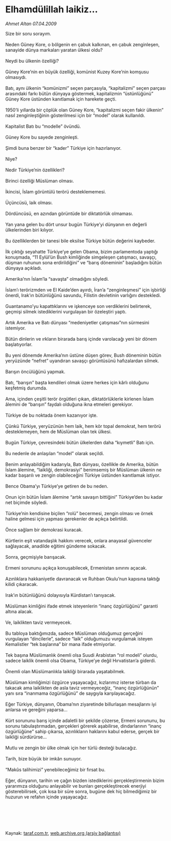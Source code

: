 # Elhamdülillah laikiz...

*Ahmet Altan 07.04.2009*

<div class="taraf_structure_2col_1zq">
<div class="margen_n">



 <p>Size bir soru sorayım. <br/><br/>Neden Güney Kore, o bölgenin en çabuk kalkınan, en çabuk zenginleşen, sanayide dünya markaları yaratan ülkesi oldu? <br/><br/>Neydi bu ülkenin özelliği? <br/><br/>Güney Kore’nin en büyük özelliği, komünist Kuzey Kore’nin komşusu olmasıydı. <br/><br/>Batı, aynı ülkenin “komünizmi” seçen parçasıyla, “kapitalizmi” seçen parçası arasındaki farkı bütün dünyaya göstermek, kapitalizmin “üstünlüğünü” Güney Kore üstünden kanıtlamak için harekete geçti. <br/><br/>1950’li yıllarda bir çöplük olan Güney Kore, “kapitalizmi seçen fakir ülkenin” nasıl zenginleştiğinin gösterilmesi için bir “model” olarak kullanıldı. <br/><br/>Kapitalist Batı bu “modelle” övündü. <br/><br/>Güney Kore bu sayede zenginleşti. <br/><br/>Şimdi buna benzer bir “kader” Türkiye için hazırlanıyor. <br/><br/>Niye? <br/><br/>Nedir Türkiye’nin özellikleri? <br/><br/>Birinci özelliği Müslüman olması. <br/><br/>İkincisi, İslam görüntülü terörü desteklememesi. <br/><br/>Üçüncüsü, laik olması. <br/><br/>Dördüncüsü, en azından görüntüde bir diktatörlük olmaması. <br/><br/>Yan yana gelen bu dört unsur bugün Türkiye’yi dünyanın en değerli ülkelerinden biri kılıyor. <br/><br/>Bu özelliklerden bir tanesi bile eksilse Türkiye bütün değerini kaybeder. <br/><br/>İlk çıktığı seyahatte Türkiye’ye gelen Obama, bizim parlamentoda yaptığı konuşmada, “11 Eylül’ün Bush kimliğinde simgeleşen çatışmacı, savaşçı, düşman ruhunun sona erdirildiğini” ve “barış döneminin” başladığını bütün dünyaya açıkladı. <br/><br/>Amerika’nın İslam’la “savaşta” olmadığını söyledi. <br/><br/>İslam’ı terörizmden ve El Kaide’den ayırdı, İran’a “zenginleşmesi” için işbirliği önerdi, Irak’ın bütünlüğünü savundu, Filistin devletinin varlığını destekledi. <br/><br/>Guantanamo’yu kapattıklarını ve işkenceye son verdiklerini belirterek, geçmişi silmek istediklerini vurgulayan bir özeleştiri yaptı. <br/><br/>Artık Amerika ve Batı dünyası “medeniyetler çatışması”nın sürmesini istemiyor. <br/><br/>Bütün dinlerin ve ırkların birarada barış içinde varolacağı yeni bir dönem başlatıyorlar. <br/><br/>Bu yeni dönemde Amerika’nın üstüne düşen görev, Bush döneminin bütün yeryüzünde “nefret” uyandıran savaşçı görüntüsünü hafızalardan silmek. <br/><br/>Barışın öncülüğünü yapmak. <br/><br/>Batı, “barışın” başta kendileri olmak üzere herkes için kârlı olduğunu keşfetmiş durumda. <br/><br/>Ama, içinden çeşitli terör örgütleri çıkan, diktatörlüklerle kirlenen İslam âlemini de “barışın” faydalı olduğuna ikna etmeleri gerekiyor. <br/><br/>Türkiye de bu noktada önem kazanıyor işte. <br/><br/>Çünkü Türkiye, yeryüzünün hem laik, hem kör topal demokrat, hem terörü desteklemeyen, hem de Müslüman olan tek ülkesi. <br/><br/>Bugün Türkiye, çevresindeki bütün ülkelerden daha “kıymetli” Batı için. <br/><br/>Bu nedenle de anlaşılan “model” olarak seçildi. <br/><br/>Benim anlayabildiğim kadarıyla, Batı dünyası, özellikle de Amerika, bütün İslam âlemine, “laikliği, demokrasiyi” benimsemiş bir Müslüman ülkenin ne kadar başarılı ve zengin olabileceğini Türkiye üstünden kanıtlamak istiyor. <br/><br/>Bence Obama’yı Türkiye’ye getiren de bu neden. <br/><br/>Onun için bütün İslam âlemine “artık savaşın bittiğini” Türkiye’den bu kadar net biçimde söyledi. <br/><br/>Türkiye’nin kendisine biçilen “rolü” becermesi, zengin olması ve örnek haline gelmesi için yapması gerekenler de açıkça belirtildi. <br/><br/>Önce sağlam bir demokrasi kuracak. <br/><br/>Kürtlerin eşit vatandaşlık hakkını verecek, onlara anayasal güvenceler sağlayacak, anadilde eğitimi gündeme sokacak. <br/><br/>Sonra, geçmişiyle barışacak. <br/><br/>Ermeni sorununu açıkça konuşabilecek, Ermenistan sınırını açacak. <br/><br/>Azınlıklara hakkaniyetle davranacak ve Ruhban Okulu’nun kapısına taktığı kilidi çıkaracak. <br/><br/>Irak’ın bütünlüğünü dolayısıyla Kürdistan’ı tanıyacak. <br/><br/>Müslüman kimliğini ifade etmek isteyenlerin “inanç özgürlüğünü” garanti altına alacak. <br/><br/>Ve, laiklikten taviz vermeyecek. <br/><br/>Bu tabloya baktığımızda, sadece Müslüman olduğumuz gerçeğini vurgulayan “dincilerle”, sadece “laik” olduğumuzu vurgulamak isteyen Kemalistler “tek başlarına” bir mana ifade etmiyorlar. <br/><br/>Tek başına Müslümanlık önemli olsa Suudi Arabistan “rol modeli” olurdu, sadece laiklik önemli olsa Obama, Türkiye’ye değil Hırvatistan’a giderdi. <br/><br/>Önemli olan Müslümanlıkla laikliği birarada yaşatabilmek. <br/><br/>Müslüman kimliğimizi özgürce yaşayacağız, kızlarımız isterse türban da takacak ama laiklikten de asla taviz vermeyeceğiz, “inanç özgürlüğünün” yanı sıra “inanmama özgürlüğünü” de saygıyla karşılayacağız. <br/><br/>Eğer Türkiye, dünyanın, Obama’nın ziyaretinde billurlaşan mesajlarını iyi anlarsa ve gereğini yaparsa... <br/><br/>Kürt sorununu barış içinde adaletli bir şekilde çözerse, Ermeni sorununu, bu sorunu tabulaştırmadan, gerçekleri görerek aşabilirse, dindarlarının “inanç özgürlüğüne” sahip çıkarsa, azınlıkların haklarını kabul ederse, gerçek bir laikliği sürdürürse... <br/><br/>Mutlu ve zengin bir ülke olmak için her türlü desteği bulacağız. <br/><br/>Tarih, bize büyük bir imkân sunuyor. <br/><br/>“Makûs talihimizi” yenebileceğimiz bir fırsat bu. <br/><br/>Eğer, dünyanın, tarihin ve çağın bizden istediklerini gerçekleştirmenin bizim yararımıza olduğunu anlayabilir ve bunları gerçekleştirecek enerjiyi gösterebilirsek, çok kısa bir süre sonra, bugüne dek hiç bilmediğimiz bir huzurun ve refahın içinde yaşayacağız.</p>
<br/>
<br/>
<br/>



<br/>


<div id="taraf_not">
</div>

</div>


</div>

Kaynak: [taraf.com.tr](http://www.taraf.com.tr:80/makale/4910.htm), [web.archive.org (arşiv bağlantısı)](http://web.archive.org/web/20090905091343/http://www.taraf.com.tr:80/makale/4910.htm)
